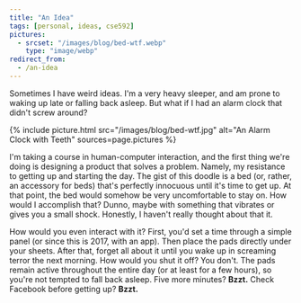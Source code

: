 ```yaml
---
title: "An Idea"
tags: [personal, ideas, cse592]
pictures:
  - srcset: "/images/blog/bed-wtf.webp"
    type: "image/webp"
redirect_from:
  - /an-idea
---
```


Sometimes I have weird ideas.  I'm a very heavy sleeper, and am prone to waking up late or falling back asleep.  But what if I had an alarm clock that didn't screw around?

<p>
{% include picture.html src="/images/blog/bed-wtf.jpg" alt="An Alarm Clock with Teeth" sources=page.pictures %}
</p>

I'm taking a course in human-computer interaction, and the first thing we're doing is designing a product that solves a problem.  Namely, my resistance to getting up and starting the day.  The gist of this doodle is a bed (or, rather, an accessory for beds) that's perfectly innocuous until it's time to get up.  At that point, the bed would somehow be very uncomfortable to stay on.  How would I accomplish that?  Dunno, maybe with something that vibrates or gives you a small shock.  Honestly, I haven't really thought about that it.

How would you even interact with it?  First, you'd set a time through a simple panel (or since this is 2017, with an app).  Then place the pads directly under your sheets.  After that, forget all about it until you wake up in screaming terror the next morning.  How would you shut it off?  You don't.  The pads remain active throughout the entire day (or at least for a few hours), so you're not tempted to fall back asleep.  Five more minutes?  **Bzzt.**  Check Facebook before getting up?  **Bzzt.**